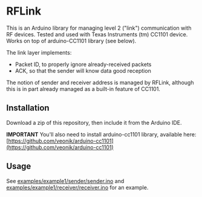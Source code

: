 RFLink
======

This is an Arduino library for managing level 2 ("link") communication with RF
devices.
Tested and used with Texas Instruments (tm) CC1101 device.
Works on top of arduino-CC1101 library (see below).

The link layer implements:
  - Packet ID, to properly ignore already-received packets
  - ACK, so that the sender will know data good reception

The notion of sender and receiver address is managed by RFLink, although this
is in part already managed as a built-in feature of CC1101.


Installation
------------

Download a zip of this repository, then include it from the Arduino IDE.

**IMPORTANT**
You'll also need to install arduino-cc1101 library, available here:
[https://github.com/veonik/arduino-cc1101](https://github.com/veonik/arduino-cc1101)


Usage
-----

See [examples/example1/sender/sender.ino](examples/example1/sender/sender.ino)
and
[examples/example1/receiver/receiver.ino](examples/example1/receiver/receiver.ino)
for an example.

